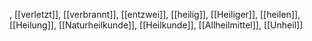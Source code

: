 , [[verletzt]], [[verbrannt]], [[entzwei]], [[heilig]], [[Heiliger]], [[heilen]], [[Heilung]], [[Naturheilkunde]], [[Heilkunde]], [[Allheilmittel]], [[Unheil]]
